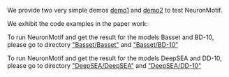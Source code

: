 

We provide two very simple demos [demo1](https://github.com/wzthu/NeuronMotif/tree/master/demos/demo1) and [demo2](https://github.com/wzthu/NeuronMotif/tree/master/demos/demo2) to test NeuronMotif.

We exhibit the code examples in the paper work:

To run NeuronMotif and get the result for the models Basset and BD-10, please go to directory ["Basset/Basset"](https://github.com/wzthu/NeuronMotif/tree/master/demos/Basset/Basset) and ["Basset/BD-10"](https://github.com/wzthu/NeuronMotif/tree/master/demos/Basset/BD-10) 

To run NeuronMotif and get the result for the models DeepSEA and DD-10, please go to directory ["DeepSEA/DeepSEA"](https://github.com/wzthu/NeuronMotif/tree/master/demos/DeepSEA/DeepSEA) and ["DeepSEA/DD-10"](https://github.com/wzthu/NeuronMotif/tree/master/demos/DeepSEA/DD-10)


